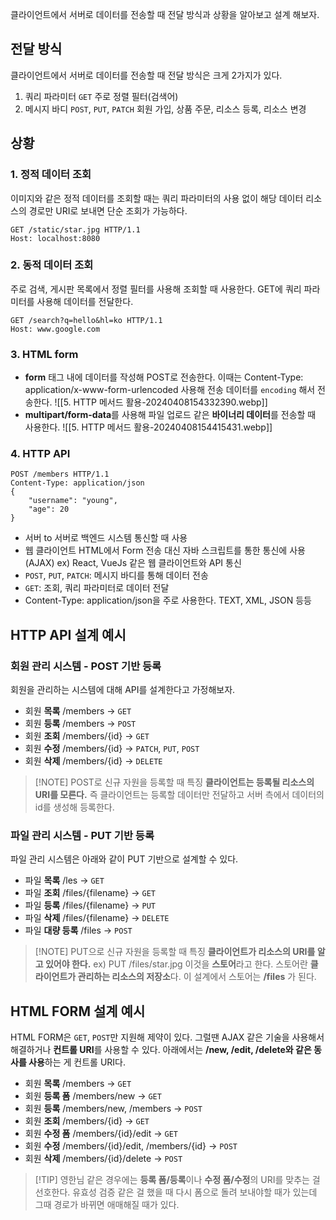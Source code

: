 클라이언트에서 서버로 데이터를 전송할 때 전달 방식과 상황을 알아보고 설계 해보자.
## 전달 방식

클라이언트에서 서버로 데이터를 전송할 때 전달 방식은 크게 2가지가 있다.
1. 쿼리 파라미터
	`GET` 
	주로 정렬 필터(검색어)
2. 메시지 바디
	`POST`, `PUT`, `PATCH`
	회원 가입, 상품 주문, 리소스 등록, 리소스 변경

## 상황
### 1. 정적 데이터 조회

이미지와 같은 정적 데이터를 조회할 때는 쿼리 파라미터의 사용 없이 해당 데이터 리소스의 경로만 URI로 보내면 단순 조회가 가능하다.
```
GET /static/star.jpg HTTP/1.1 
Host: localhost:8080
```
### 2. 동적 데이터 조회

주로 검색, 게시판 목록에서 정렬 필터를 사용해 조회할 때 사용한다.
GET에 쿼리 파라미터를 사용해 데이터를 전달한다.
```
GET /search?q=hello&hl=ko HTTP/1.1 
Host: www.google.com
```
### 3. HTML form

- **form** 태그 내에 데이터를 작성해 POST로 전송한다.
이때는 Content-Type: application/x-www-form-urlencoded 사용해 전송 데이터를 `encoding` 해서 전송한다.
![[5. HTTP 메서드 활용-20240408154332390.webp]]
- **multipart/form-data**를 사용해 파일 업로드 같은 **바이너리 데이터**를 전송할 때 사용한다.
![[5. HTTP 메서드 활용-20240408154415431.webp]]

### 4. HTTP API
```
POST /members HTTP/1.1 
Content-Type: application/json 
{ 
	"username": "young", 
	"age": 20 
}
```
- 서버 to 서버로 백엔드 시스템 통신할 때 사용
- 웹 클라이언트 
	HTML에서 Form 전송 대신 자바 스크립트를 통한 통신에 사용(AJAX)
	ex) React, VueJs 같은 웹 클라이언트와 API 통신 
- `POST`, `PUT`, `PATCH`: 메시지 바디를 통해 데이터 전송 
- `GET`: 조회, 쿼리 파라미터로 데이터 전달 
- Content-Type: application/json을 주로 사용한다.
	TEXT, XML, JSON 등등

## HTTP API 설계 예시
### 회원 관리 시스템 - POST 기반 등록

회원을 관리하는 시스템에 대해 API를 설계한다고 가정해보자.
- 회원 **목록** /members -> `GET` 
- 회원 **등록** /members -> `POST` 
- 회원 **조회** /members/{id} -> `GET` 
- 회원 **수정** /members/{id} -> `PATCH`, `PUT`, `POST` 
- 회원 **삭제** /members/{id} -> `DELETE`

> [!NOTE] POST로 신규 자원을 등록할 때 특징
> **클라이언트는 등록될 리소스의 URI를 모른다.**
> 즉 클라이언트는 등록할 데이터만 전달하고 서버 측에서 데이터의 id를 생성해 등록한다.

### 파일 관리 시스템 - PUT 기반 등록

파일 관리 시스템은 아래와 같이 PUT 기반으로 설계할 수 있다.
- 파일 **목록** /les -> `GET` 
- 파일 **조회** /files/{filename} -> `GET` 
- 파일 **등록** /files/{filename} -> `PUT` 
- 파일 **삭제** /files/{filename} -> `DELETE` 
- 파일 **대량 등록** /files -> `POST`

> [!NOTE]  PUT으로 신규 자원을 등록할 때 특징
> **클라이언트가 리소스의 URI를 알고 있어야 한다.** ex) PUT /files/star.jpg
> 이것을 **스토어**라고 한다. 스토어란 **클라이언트가 관리하는 리소스의 저장소**다.
> 이 설계에서 스토어는 **/files** 가 된다.

## HTML FORM 설계 예시
HTML FORM은 `GET`, `POST`만 지원해 제약이 있다.
그럴땐 AJAX 같은  기술을 사용해서 해결하거나 **컨트롤 URI**를 사용할 수 있다.
아래에서는 **/new, /edit, /delete와 같은 동사를 사용**하는 게 컨트롤 URI다.

- 회원 **목록** /members -> `GET` 
- 회원 **등록 폼** /members/new -> `GET` 
- 회원 **등록** /members/new, /members -> `POST` 
- 회원 **조회** /members/{id} -> `GET` 
- 회원 **수정 폼** /members/{id}/edit -> `GET` 
- 회원 **수정** /members/{id}/edit, /members/{id} -> `POST` 
- 회원 **삭제** /members/{id}/delete -> `POST`

> [!TIP] 영한님 같은 경우에는 **등록 폼/등록**이나 **수정 폼/수정**의 URI를 맞추는 걸 선호한다.
> 유효성 검증 같은 걸 했을 때 다시 폼으로 돌려 보내야할 때가 있는데 그때 경로가 바뀌면 애매해질 때가 있다.
